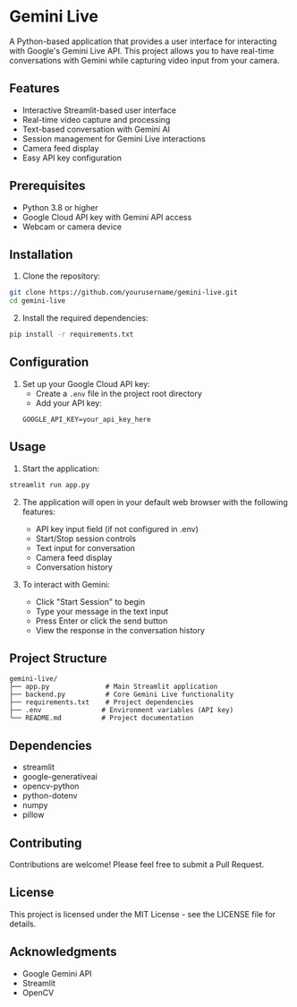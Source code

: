 # Gemini Live

A Python-based application that provides a user interface for interacting with Google's Gemini Live API. This project allows you to have real-time conversations with Gemini while capturing video input from your camera.

## Features

- Interactive Streamlit-based user interface
- Real-time video capture and processing
- Text-based conversation with Gemini AI
- Session management for Gemini Live interactions
- Camera feed display
- Easy API key configuration

## Prerequisites

- Python 3.8 or higher
- Google Cloud API key with Gemini API access
- Webcam or camera device

## Installation

1. Clone the repository:
```bash
git clone https://github.com/yourusername/gemini-live.git
cd gemini-live
```

2. Install the required dependencies:
```bash
pip install -r requirements.txt
```

## Configuration

1. Set up your Google Cloud API key:
   - Create a `.env` file in the project root directory
   - Add your API key:
   ```
   GOOGLE_API_KEY=your_api_key_here
   ```

## Usage

1. Start the application:
```bash
streamlit run app.py
```

2. The application will open in your default web browser with the following features:
   - API key input field (if not configured in .env)
   - Start/Stop session controls
   - Text input for conversation
   - Camera feed display
   - Conversation history

3. To interact with Gemini:
   - Click "Start Session" to begin
   - Type your message in the text input
   - Press Enter or click the send button
   - View the response in the conversation history

## Project Structure

```
gemini-live/
├── app.py              # Main Streamlit application
├── backend.py          # Core Gemini Live functionality
├── requirements.txt    # Project dependencies
├── .env               # Environment variables (API key)
└── README.md          # Project documentation
```

## Dependencies

- streamlit
- google-generativeai
- opencv-python
- python-dotenv
- numpy
- pillow

## Contributing

Contributions are welcome! Please feel free to submit a Pull Request.

## License

This project is licensed under the MIT License - see the LICENSE file for details.

## Acknowledgments

- Google Gemini API
- Streamlit
- OpenCV 